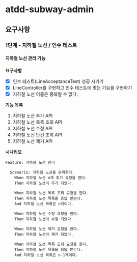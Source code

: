 # atdd-subway-admin

## 요구사항

### 1단계 - 지하철 노선 / 인수 테스트

#### 지하철 노선 관리 기능

**요구사항**

- [x] 인수 테스트(LineAcceptanceTest) 성공 시키기
- [x] LineController를 구현하고 인수 테스트에 맞는 기능을 구현하기
- [x] 지하철 노선 이름은 중복될 수 없다.

**기능 목록**

1. 지하철 노선 추가 API
2. 지하철 노선 목록 조회 API
3. 지하철 노선 수정 API
4. 지하철 노선 단건 조회 API
5. 지하철 노선 제거 API

**시나리오**

```gherkin
Feature: 지하철 노선 관리

  Scenario: 지하철 노선을 관리한다.
    When 지하철 노선 n개 추가 요청을 한다.
    Then 지하철 노선이 추가 되었다.
    
    When 지하철 노선 목록 조회 요청을 한다.
    Then 지하철 노선 목록을 응답 받는다.
    And 지하철 노선 목록은 n개이다.
    
    When 지하철 노선 수정 요청을 한다.
    Then 지하철 노선이 수정 되었다.

    When 지하철 노선 제거 요청을 한다.
    Then 지하철 노선이 제거 되었다.
    
    When 지하철 노선 목록 조회 요청을 한다.
    Then 지하철 노선 목록을 응답 받는다.
    And 지하철 노선 목록은 n-1개이다.
```
